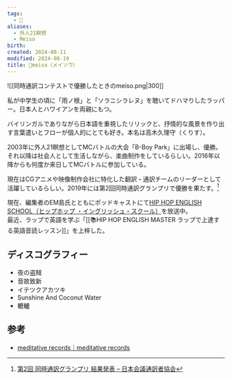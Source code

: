 ```yaml
---
tags:
  - 👤
aliases:
  - 外人21瞑想
  - Meiso
birth: 
created: 2024-08-11
modified: 2024-08-19
title: 👤meiso（メイソウ）
---
```

![[同時通訳コンテストで優勝したときのmeiso.png|300]]

私が中学生の頃に「雨ノ根」と「ソラニシラレヌ」を聴いてドハマりしたラッパー。日本人とハワイアンを両親にもつ。

バイリンガルでありながら日本語を重視したリリックと、抒情的な風景を作り出す言葉遣いとフローが個人的にとても好き。本名は高木久理守（くりす）。

2003年に外人21瞑想としてMCバトルの大会「B-Boy Park」に出場し、優勝。それ以降は社会人として生活しながら、楽曲制作をしているらしい。2016年以降からも何度か来日してMCバトルに参加している。

現在はCGアニメや映像制作会社に特化した翻訳・通訳チームのリーダーとして活躍しているらしい。2019年には第2回同時通訳グランプリで優勝を果たす。[^同時通訳グランプリ]

[^同時通訳グランプリ]: [第2回 同時通訳グランプリ 結果発表 – 日本会議通訳者協会](https://www.japan-interpreters.org/news/grandprix2019-results/)

現在、編集者のEM島氏とともにポッドキャストにて[‎HIP HOP ENGLISH SCHOOL（ヒップホップ ・イングリッシュ・スクール）](https://podcasts.apple.com/us/podcast/hip-hop-english-school-%E3%83%92%E3%83%83%E3%83%97%E3%83%9B%E3%83%83%E3%83%97-%E3%82%A4%E3%83%B3%E3%82%B0%E3%83%AA%E3%83%83%E3%82%B7%E3%83%A5-%E3%82%B9%E3%82%AF%E3%83%BC%E3%83%AB/id1690175307)を放送中。  
最近、ラップで英語を学ぶ「[[📚HIP HOP ENGLISH MASTER ラップで上達する英語音読レッスン]]」を上梓した。

## ディスコグラフィー
- 夜の盗賊
- 音故致新
- イテツクアカツキ
- Sunshine And Coconut Water
- 轆轤

## 参考
- [meditative records｜meditative records](https://meditativerec.com/)